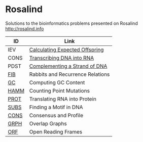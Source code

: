 # Rosalind

Solutions to the bioinformatics problems presented on Rosalind 
http://rosalind.info

| ID   | Link                                           |
|------|------------------------------------------------|
| IEV | [Calculating Expected Offspring ](https://rosalind.info/problems/iev/)                    |
| CONS  | [Transcribing DNA into RNA ](https://rosalind.info/problems/cons/)                     |
| PDST | [Complementing a Strand of DNA  ](https://rosalind.info/problems/pdst/)                |
| [FIB](/fib)  | Rabbits and Recurrence Relations               |
| [GC](/gc)   | Computing GC Content                           |
| [HAMM](/hamm) | Counting Point Mutations                       |
| [PROT](/prot) | Translating RNA into Protein                   |
| [SUBS](/subs) | Finding a Motif in DNA                         |
| [CONS](/cons) | Consensus and Profile                          |
| [GRPH](/grph) | Overlap Graphs                                 |
| [ORF](/orf)  | Open Reading Frames                            |
